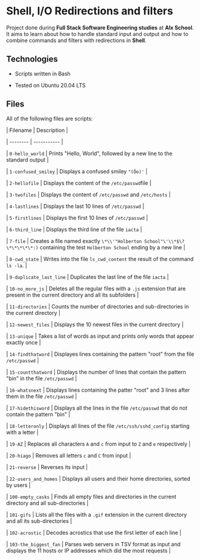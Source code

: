 # Shell, I/O Redirections and filters



Project done during **Full Stack Software Engineering studies** at **Alx School**. It aims to learn about how to handle standard input and output and how to combine commands and filters with redirections in **Shell**.



## Technologies

* Scripts written in Bash

* Tested on Ubuntu 20.04 LTS



## Files

All of the following files are scripts:



| Filename | Description |

| -------- | ----------- |

| `0-hello_world` | Prints "Hello, World", followed by a new line to the standard output |

| `1-confused_smiley` | Displays a confused smiley `"(Ôo)'` |

| `2-hellofile` | Displays the content of the `/etc/passwd`file |

| `3-twofiles` | Displays the content of `/etc/passwd` and `/etc/hosts` |

| `4-lastlines` | Displays the last 10 lines of `/etc/passwd` |

| `5-firstlines` | Displays the first 10 lines of `/etc/passwd` |

| `6-third_line` | Displays the third line of the file `iacta` |

| `7-file` | Creates a file named exactly `\*\\'"Holberton School"\'\\*$\?\*\*\*\*\*:)` containing the test `Holberton School` ending by a new line |

| `8-cwd_state` | Writes into the file `ls_cwd_content` the result of the command `ls -la`. |

| `9-duplicate_last_line` | Duplicates the last line of the file `iacta` |

| `10-no_more_js` | Deletes all the regular files with a `.js` extension that are present in the current directory and all its subfolders |

| `11-directories` | Counts the number of directories and sub-directories in the current directory |

| `12-newest_files` | Displays the 10 newest files in the current directory |

| `13-unique` | Takes a list of words as input and prints only words that appear exactly once |

| `14-findthatword` | Displayes lines containing the pattern "root" from the file `/etc/passwd` |

| `15-countthatword` | Displays the number of lines that contain the pattern "bin" in the file `/etc/passwd` |

| `16-whatsnext` | Displays lines containing the patter "root" and 3 lines after them in the file `/etc/passwd` |

| `17-hidethisword` | Displays all the lines in the file `/etc/passwd` that do not contain the pattern "bin" |

| `18-letteronly` | Displays all lines of the file `/etc/ssh/sshd_config` starting with a letter |

| `19-AZ` | Replaces all characters `A` and `c` from input to `Z` and `e` respectively |

| `20-hiago` | Removes all letters `c` and `C` from input |

| `21-reverse` | Reverses its input |

| `22-users_and_homes` | Displays all users and their home directories, sorted by users |

| `100-empty_casks` | Finds all empty files and directories in the current directory and all sub-directories |

| `101-gifs` | Lists all the files with a `.gif` extension in the current directory and all its sub-directories |

| `102-acrostic` | Decodes acrostics that use the first letter of each line |

| `103-the_biggest_fan` | Parses web servers in TSV format as input and displays the 11 hosts or IP addresses which did the most requests |
